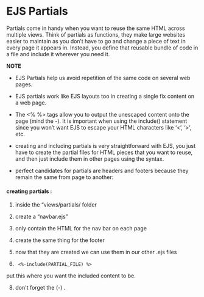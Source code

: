 # EJS Partials
Partials come in handy when you want to reuse the same HTML across multiple views. Think of partials as functions, they make large websites easier to maintain as you don’t have to go and change a piece of text in every page it appears in. Instead, you define that reusable bundle of code in a file and include it wherever you need it.

**NOTE**
- EJS Partials help us avoid repetition of the same code on several web pages.

- EJS partials work like EJS layouts too in creating a single fix content on a web page.

- The <% %> tags allow you to output the unescaped content onto the page (mind the -). It is important when using the include() statement since you won’t want EJS to escape your HTML characters like ‘<’, ‘>’, etc.

- creating and including partials is very straightforward with EJS, you just have to create the partial files for HTML pieces that you want to reuse, and then just include them in other pages using the syntax. 

- perfect candidates for partials are headers and footers because they remain the same from page to another: 

#### creating partials :
1. inside the “views/partials/ folder
2. create a “navbar.ejs”
3. only contain the HTML for the nav bar on each page
5. create the same thing for the footer
6. now that they are created we can use them in our other .ejs files

7.      <%-include(PARTIAL_FILE) %> 
put this where you want the included content to be.

8. don't forget the  (-) .